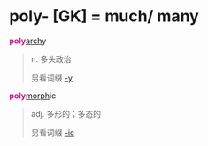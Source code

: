 # poly- [GK] = much/ many

<b style="color: #C71585;">poly</b>[arch](_arch_.md)y
> n. 多头政治
>
> 另看词缀 [-y](-y.2.md)

<b style="color: #C71585;">poly</b>[morph](_morph_.md)ic
> adj. 多形的；多态的
>
> 另看词缀 [-ic](-ic.md)
